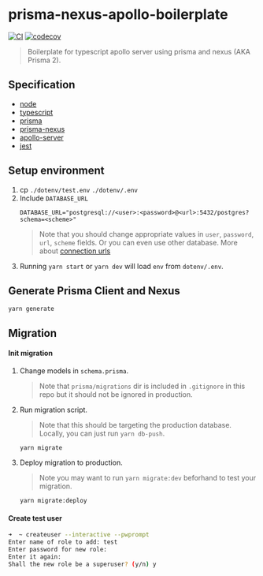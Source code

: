 # prisma-nexus-apollo-boilerplate

[![CI](https://github.com/prisma-korea/prisma-nexus-apollo-boilerplate/actions/workflows/ci.yml/badge.svg)](https://github.com/prisma-korea/prisma-nexus-apollo-boilerplate/actions/workflows/ci.yml)
[![codecov](https://codecov.io/gh/prisma-korea/prisma-nexus-apollo-boilerplate/branch/master/graph/badge.svg?token=2FFwOcguEd)](https://codecov.io/gh/prisma-korea/prisma-nexus-apollo-boilerplate)

> Boilerplate for typescript apollo server using prisma and nexus (AKA Prisma 2).

## Specification
* [node](https://nodejs.org)
* [typescript](https://typescriptlang.org)
* [prisma](https://www.prisma.io)
* [prisma-nexus](https://www.nexusjs.org/#/components/schema/plugins/prisma)
* [apollo-server](https://www.apollographql.com/docs/apollo-server)
* [jest](https://jestjs.io)

## Setup environment
1. cp `./dotenv/test.env` `./dotenv/.env`
2. Include `DATABASE_URL`
   ```
   DATABASE_URL="postgresql://<user>:<password>@<url>:5432/postgres?schema=<scheme>"
   ```
   > Note that you should change appropriate values in `user`, `password`, `url`, `scheme` fields. Or you can even use other database. More about [connection urls](https://www.prisma.io/docs/reference/database-connectors/connection-urls)
3. Running `yarn start` or `yarn dev` will load `env` from `dotenv/.env`.

## Generate Prisma Client and Nexus
```
yarn generate
```

## Migration

#### Init migration

1. Change models in `schema.prisma`.
   > Note that `prisma/migrations` dir is included in `.gitignore` in this repo but it should not be ignored in production.
2. Run migration script.
   > Note that this should be targeting the production database. Locally, you can just run `yarn db-push`.
   ```
   yarn migrate
   ```
3. Deploy migration to production.
   > Note you may want to run `yarn migrate:dev` beforhand to test your migration.
   ```
   yarn migrate:deploy
   ```

#### Create test user
```sh
➜  ~ createuser --interactive --pwprompt
Enter name of role to add: test
Enter password for new role: 
Enter it again: 
Shall the new role be a superuser? (y/n) y
```